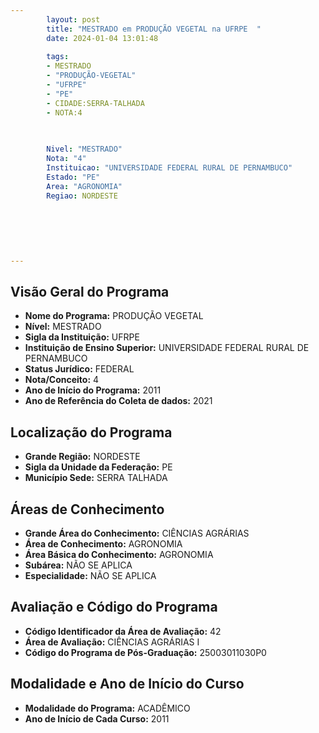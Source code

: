 ```yaml
---
        layout: post
        title: "MESTRADO em PRODUÇÃO VEGETAL na UFRPE  "
        date: 2024-01-04 13:01:48
     
        tags:
        - MESTRADO
        - "PRODUÇÃO-VEGETAL"
        - "UFRPE"
        - "PE"
        - CIDADE:SERRA-TALHADA
        - NOTA:4
        
       

        Nivel: "MESTRADO"
        Nota: "4"
        Instituicao: "UNIVERSIDADE FEDERAL RURAL DE PERNAMBUCO"
        Estado: "PE"
        Area: "AGRONOMIA"
        Regiao: NORDESTE
        
        
        
        
        
        
---
```

## Visão Geral do Programa
- **Nome do Programa:** PRODUÇÃO VEGETAL
- **Nível:** MESTRADO
- **Sigla da Instituição:** UFRPE
- **Instituição de Ensino Superior:** UNIVERSIDADE FEDERAL RURAL DE PERNAMBUCO
- **Status Jurídico:** FEDERAL
- **Nota/Conceito:** 4
- **Ano de Início do Programa:** 2011
- **Ano de Referência do Coleta de dados:** 2021

## Localização do Programa
- **Grande Região:** NORDESTE
- **Sigla da Unidade da Federação:** PE
- **Município Sede:** SERRA TALHADA

## Áreas de Conhecimento
- **Grande Área do Conhecimento:** CIÊNCIAS AGRÁRIAS
- **Área de Conhecimento:** AGRONOMIA
- **Área Básica do Conhecimento:** AGRONOMIA
- **Subárea:** NÃO SE APLICA
- **Especialidade:** NÃO SE APLICA

## Avaliação e Código do Programa
- **Código Identificador da Área de Avaliação:** 42
- **Área de Avaliação:** CIÊNCIAS AGRÁRIAS I
- **Código do Programa de Pós-Graduação:** 25003011030P0


## Modalidade e Ano de Início do Curso
- **Modalidade do Programa:** ACADÊMICO
- **Ano de Início de Cada Curso:** 2011
